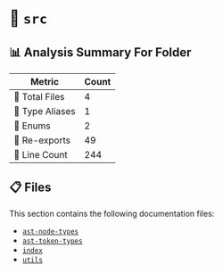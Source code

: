 # 📁 `src`

## 📊 Analysis Summary For Folder

| Metric | Count |
|--------|-------|
| 📁 Total Files | 4 |
| 📑 Type Aliases | 1 |
| 🎯 Enums | 2 |
| 🔄 Re-exports | 49 |
| 🔢 Line Count | 244 |


## 📋 Files

This section contains the following documentation files:

- [`ast-node-types`](./ast-node-types.md)
- [`ast-token-types`](./ast-token-types.md)
- [`index`](./index.md)
- [`utils`](./utils.md)